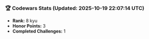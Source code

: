 ### 🏆 Codewars Stats (Updated: 2025-10-19 22:07:14 UTC)

- **Rank:** 8 kyu
- **Honor Points:** 3
- **Completed Challenges:** 1
